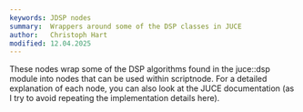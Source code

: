 ```yaml
---
keywords: JDSP nodes
summary:  Wrappers around some of the DSP classes in JUCE
author:   Christoph Hart
modified: 12.04.2025
---
```

  
These nodes wrap some of the DSP algorithms found in the juce::dsp  module into nodes that can be used within scriptnode. For a detailed explanation of each node, you can also look at the JUCE documentation (as I try to avoid repeating the implementation details here).